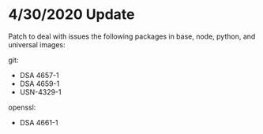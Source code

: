 # 4/30/2020 Update

Patch to deal with issues the following packages in base, node, python, and universal images:

git:
- DSA 4657-1
- DSA 4659-1
- USN-4329-1

openssl:
- DSA 4661-1
